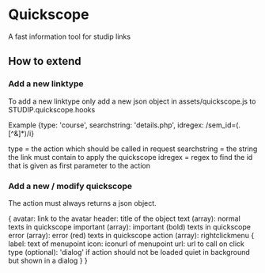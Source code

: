 # Quickscope
A fast information tool for studip links

## How to extend

### Add a new linktype

To add a new linktype only add a new json object in assets/quickscope.js to STUDIP.quickscope.hooks

Example
{type: 'course', searchstring: 'details.php', idregex: /sem_id=(.[^\&]*)/i}

type = the action which should be called in request
searchstring = the string the link must contain to apply the quickscope
idregex = regex to find the id that is given as first parameter to the action

### Add a new / modify quickscope

The action must always returns a json object. 

{
avatar: link to the avatar
header: title of the object
text (array): normal texts in quickscope
important (array): important (bold) texts in quickscope
error (array): error (red) texts in quickscope
action (array): rightclickmenu
{
    label: text of menupoint
    icon: iconurl of menupoint
    url: url to call on click
    type (optional): 'dialog' if action should not be loaded quiet in background but shown in a dialog
}
}
